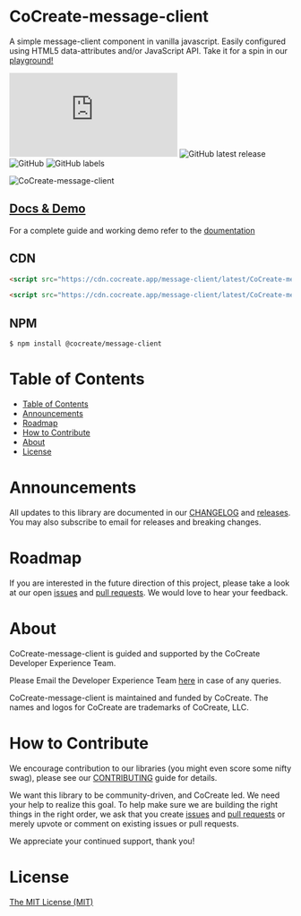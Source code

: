 # CoCreate-message-client

A simple message-client component in vanilla javascript. Easily configured using HTML5 data-attributes and/or JavaScript API. Take it for a spin in our [playground!](https://cocreate.app/docs/message-client)

![GitHub file size in bytes](https://img.shields.io/github/size/CoCreate-app/CoCreate-message-client/dist/CoCreate-message-client.min.js?label=minified%20size&style=for-the-badge)
![GitHub latest release](https://img.shields.io/github/v/release/CoCreate-app/CoCreate-message-client?style=for-the-badge)
![GitHub](https://img.shields.io/github/license/CoCreate-app/CoCreate-message-client?style=for-the-badge)
![GitHub labels](https://img.shields.io/github/labels/CoCreate-app/CoCreate-message-client/help%20wanted?style=for-the-badge)

![CoCreate-message-client](https://cdn.cocreate.app/docs/CoCreate-message-client.gif)

## [Docs & Demo](https://cocreate.app/docs/clone)

For a complete guide and working demo refer to the [doumentation](https://cocreate.app/docs/message-client)

## CDN

```html
<script src="https://cdn.cocreate.app/message-client/latest/CoCreate-message-client.min.js"></script>
```

```html
<script src="https://cdn.cocreate.app/message-client/latest/CoCreate-message-client.min.css"></script>
```

## NPM

```shell
$ npm install @cocreate/message-client
```

# Table of Contents

- [Table of Contents](#table-of-contents)
- [Announcements](#announcements)
- [Roadmap](#roadmap)
- [How to Contribute](#how-to-contribute)
- [About](#about)
- [License](#license)

<a name="announcements"></a>

# Announcements

All updates to this library are documented in our [CHANGELOG](https://github.com/CoCreate-app/CoCreate-message-client/blob/master/CHANGELOG.md) and [releases](https://github.com/CoCreate-app/CoCreate-message-client/releases). You may also subscribe to email for releases and breaking changes.

<a name="roadmap"></a>

# Roadmap

If you are interested in the future direction of this project, please take a look at our open [issues](https://github.com/CoCreate-app/CoCreate-message-client/issues) and [pull requests](https://github.com/CoCreate-app/CoCreate-message-client/pulls). We would love to hear your feedback.

<a name="about"></a>

# About

CoCreate-message-client is guided and supported by the CoCreate Developer Experience Team.

Please Email the Developer Experience Team [here](mailto:develop@cocreate.app) in case of any queries.

CoCreate-message-client is maintained and funded by CoCreate. The names and logos for CoCreate are trademarks of CoCreate, LLC.

<a name="contribute"></a>

# How to Contribute

We encourage contribution to our libraries (you might even score some nifty swag), please see our [CONTRIBUTING](https://github.com/CoCreate-app/CoCreate-message-client/blob/master/CONTRIBUTING.md) guide for details.

We want this library to be community-driven, and CoCreate led. We need your help to realize this goal. To help make sure we are building the right things in the right order, we ask that you create [issues](https://github.com/CoCreate-app/CoCreate-message-client/issues) and [pull requests](https://github.com/CoCreate-app/CoCreate-message-client/pulls) or merely upvote or comment on existing issues or pull requests.

We appreciate your continued support, thank you!

# License

[The MIT License (MIT)](https://github.com/CoCreate-app/CoCreate-message-client/blob/master/LICENSE)
